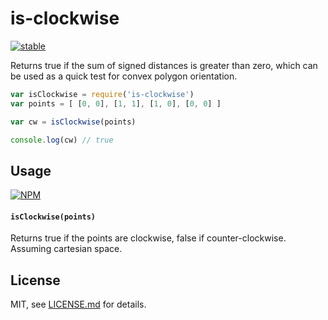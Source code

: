 # is-clockwise

[![stable](http://badges.github.io/stability-badges/dist/stable.svg)](http://github.com/badges/stability-badges)

Returns true if the sum of signed distances is greater than zero, which can be used as a quick test for convex polygon orientation. 

```js
var isClockwise = require('is-clockwise')
var points = [ [0, 0], [1, 1], [1, 0], [0, 0] ]

var cw = isClockwise(points)

console.log(cw) // true
```

## Usage

[![NPM](https://nodei.co/npm/is-clockwise.png)](https://nodei.co/npm/is-clockwise/)

#### `isClockwise(points)`

Returns true if the points are clockwise, false if counter-clockwise. Assuming cartesian space.

## License

MIT, see [LICENSE.md](http://github.com/mattdesl/is-clockwise/blob/master/LICENSE.md) for details.
